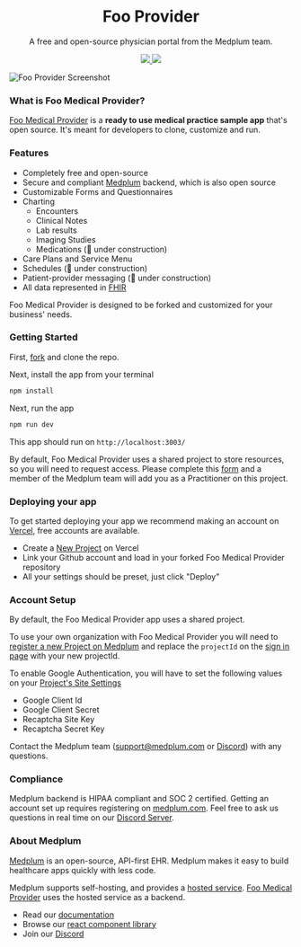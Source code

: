 <h1 align="center">Foo Provider</h1>
<p align="center">A free and open-source physician portal from the Medplum team.</p>
<p align="center">
  <a href="https://github.com/medplum/foomedical-provider/actions">
    <img src="https://github.com/medplum/foomedical-provider/actions/workflows/build.yml/badge.svg" />
  </a>
  <a href="https://github.com/medplum/foomedical-provider/blob/main/LICENSE.txt">
    <img src="https://img.shields.io/badge/license-Apache-blue.svg" />
  </a>
</p>

![Foo Provider Screenshot](screenshot.png)

### What is Foo Medical Provider?

[Foo Medical Provider](https://provider.foomedical.com/) is a **ready to use medical practice sample app** that's open source. It's meant for developers to clone, customize and run.

### Features

- Completely free and open-source
- Secure and compliant [Medplum](https://www.medplum.com) backend, which is also open source
- Customizable Forms and Questionnaires
- Charting
  - Encounters
  - Clinical Notes
  - Lab results
  - Imaging Studies
  - Medications (🚧 under construction)
- Care Plans and Service Menu
- Schedules (🚧 under construction)
- Patient-provider messaging (🚧 under construction)
- All data represented in [FHIR](https://hl7.org/FHIR/)

Foo Medical Provider is designed to be forked and customized for your business' needs.

### Getting Started

First, [fork](https://github.com/medplum/foomedical-provider/fork) and clone the repo.

Next, install the app from your terminal

```bash
npm install
```

Next, run the app

```bash
npm run dev
```

This app should run on `http://localhost:3003/`

By default, Foo Medical Provider uses a shared project to store resources, so you will need to request access. Please complete this [form](https://docs.google.com/forms/d/e/1FAIpQLSf6PKRW0L57MaWjpSPlx61UpHjR2egn28Pq7FcQ-bYh9LBh5A/viewform) and a member of the Medplum team will add you as a Practitioner on this project.

### Deploying your app

To get started deploying your app we recommend making an account on [Vercel](https://vercel.com/), free accounts are available.

- Create a [New Project](https://vercel.com/new) on Vercel
- Link your Github account and load in your forked Foo Medical Provider repository
- All your settings should be preset, just click "Deploy"

### Account Setup

By default, the Foo Medical Provider app uses a shared project.

To use your own organization with Foo Medical Provider you will need to [register a new Project on Medplum](https://www.medplum.com/docs/tutorials/register) and replace the `projectId` on the [sign in page](https://github.com/rahul1/foomedical-provider/blob/main/src/pages/SignInPage.tsx#L10) with your new projectId.

To enable Google Authentication, you will have to set the following values on your [Project's Site Settings](https://app.medplum.com/admin/sites)

- Google Client Id
- Google Client Secret
- Recaptcha Site Key
- Recaptcha Secret Key

Contact the Medplum team ([support@medplum.com](mailto:support@medplum.com) or [Discord](https://discord.gg/UBAWwvrVeN)) with any questions.

### Compliance

Medplum backend is HIPAA compliant and SOC 2 certified. Getting an account set up requires registering on [medplum.com](https://www.medplum.com/). Feel free to ask us questions in real time on our [Discord Server](https://discord.gg/UBAWwvrVeN).

### About Medplum

[Medplum](https://www.medplum.com/) is an open-source, API-first EHR. Medplum makes it easy to build healthcare apps quickly with less code.

Medplum supports self-hosting, and provides a [hosted service](https://app.medplum.com/). [Foo Medical Provider](https://provider.foomedical.com/) uses the hosted service as a backend.

- Read our [documentation](https://www.medplum.com/docs)
- Browse our [react component library](https://docs.medplum.com/storybook/index.html?)
- Join our [Discord](https://discord.gg/UBAWwvrVeN)
